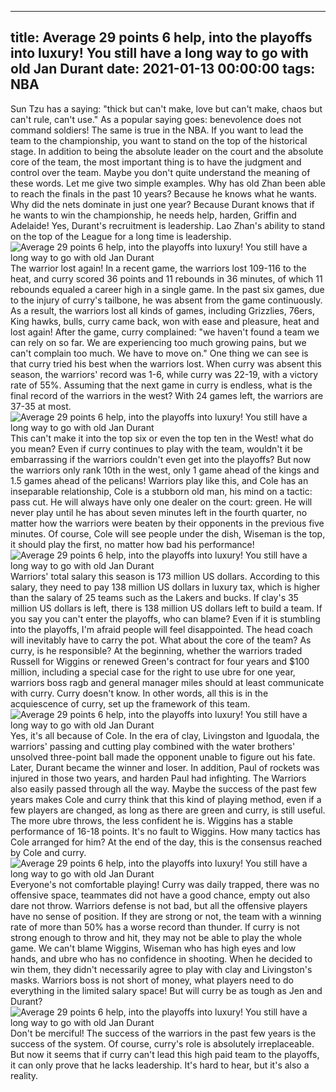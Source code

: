 
---
title: Average 29 points 6 help, into the playoffs into luxury! You still have a long way to go with old Jan Durant
date: 2021-01-13 00:00:00
tags:  NBA
---
Sun Tzu has a saying: "thick but can't make, love but can't make, chaos but can't rule, can't use." As a popular saying goes: benevolence does not command soldiers! The same is true in the NBA. If you want to lead the team to the championship, you want to stand on the top of the historical stage. In addition to being the absolute leader on the court and the absolute core of the team, the most important thing is to have the judgment and control over the team. Maybe you don't quite understand the meaning of these words. Let me give two simple examples. Why has old Zhan been able to reach the finals in the past 10 years? Because he knows what he wants. Why did the nets dominate in just one year? Because Durant knows that if he wants to win the championship, he needs help, harden, Griffin and Adelaide! Yes, Durant's recruitment is leadership. Lao Zhan's ability to stand on the top of the League for a long time is leadership.
![Average 29 points 6 help, into the playoffs into luxury! You still have a long way to go with old Jan Durant](8fe911e6-788e-4dc9-8bb5-e3d14c2758f9.gif)
The warrior lost again! In a recent game, the warriors lost 109-116 to the heat, and curry scored 36 points and 11 rebounds in 36 minutes, of which 11 rebounds equaled a career high in a single game. In the past six games, due to the injury of curry's tailbone, he was absent from the game continuously. As a result, the warriors lost all kinds of games, including Grizzlies, 76ers, King hawks, bulls, curry came back, won with ease and pleasure, heat and lost again! After the game, curry complained: "we haven't found a team we can rely on so far. We are experiencing too much growing pains, but we can't complain too much. We have to move on." One thing we can see is that curry tried his best when the warriors lost. When curry was absent this season, the warriors' record was 1-6, while curry was 22-19, with a victory rate of 55%. Assuming that the next game in curry is endless, what is the final record of the warriors in the west? With 24 games left, the warriors are 37-35 at most.
![Average 29 points 6 help, into the playoffs into luxury! You still have a long way to go with old Jan Durant](f778561b-fc23-45c8-af5d-f20ee560cf5b.gif)
This can't make it into the top six or even the top ten in the West! what do you mean? Even if curry continues to play with the team, wouldn't it be embarrassing if the warriors couldn't even get into the playoffs? But now the warriors only rank 10th in the west, only 1 game ahead of the kings and 1.5 games ahead of the pelicans! Warriors play like this, and Cole has an inseparable relationship, Cole is a stubborn old man, his mind on a tactic: pass cut. He will always have only one dealer on the court: green. He will never play until he has about seven minutes left in the fourth quarter, no matter how the warriors were beaten by their opponents in the previous five minutes. Of course, Cole will see people under the dish, Wiseman is the top, it should play the first, no matter how bad his performance!
![Average 29 points 6 help, into the playoffs into luxury! You still have a long way to go with old Jan Durant](de69b013-299b-454f-a424-7631be54da44.gif)
Warriors' total salary this season is 173 million US dollars. According to this salary, they need to pay 138 million US dollars in luxury tax, which is higher than the salary of 25 teams such as the Lakers and bucks. If clay's 35 million US dollars is left, there is 138 million US dollars left to build a team. If you say you can't enter the playoffs, who can blame? Even if it is stumbling into the playoffs, I'm afraid people will feel disappointed. The head coach will inevitably have to carry the pot. What about the core of the team? As curry, is he responsible? At the beginning, whether the warriors traded Russell for Wiggins or renewed Green's contract for four years and $100 million, including a special case for the right to use ubre for one year, warriors boss ragb and general manager miles should at least communicate with curry. Curry doesn't know. In other words, all this is in the acquiescence of curry, set up the framework of this team.
![Average 29 points 6 help, into the playoffs into luxury! You still have a long way to go with old Jan Durant](d6aacd61-8cf2-4ec3-b3d1-4805500de30f.gif)
Yes, it's all because of Cole. In the era of clay, Livingston and Iguodala, the warriors' passing and cutting play combined with the water brothers' unsolved three-point ball made the opponent unable to figure out his fate. Later, Durant became the winner and loser. In addition, Paul of rockets was injured in those two years, and harden Paul had infighting. The Warriors also easily passed through all the way. Maybe the success of the past few years makes Cole and curry think that this kind of playing method, even if a few players are changed, as long as there are green and curry, is still useful. The more ubre throws, the less confident he is. Wiggins has a stable performance of 16-18 points. It's no fault to Wiggins. How many tactics has Cole arranged for him? At the end of the day, this is the consensus reached by Cole and curry.
![Average 29 points 6 help, into the playoffs into luxury! You still have a long way to go with old Jan Durant](68591085-911d-4623-a682-5e337ef80524.gif)
Everyone's not comfortable playing! Curry was daily trapped, there was no offensive space, teammates did not have a good chance, empty out also dare not throw. Warriors defense is not bad, but all the offensive players have no sense of position. If they are strong or not, the team with a winning rate of more than 50% has a worse record than thunder. If curry is not strong enough to throw and hit, they may not be able to play the whole game. We can't blame Wiggins, Wiseman who has high eyes and low hands, and ubre who has no confidence in shooting. When he decided to win them, they didn't necessarily agree to play with clay and Livingston's masks. Warriors boss is not short of money, what players need to do everything in the limited salary space! But will curry be as tough as Jen and Durant?
![Average 29 points 6 help, into the playoffs into luxury! You still have a long way to go with old Jan Durant](bd1f683a-1ad7-4927-b8e0-6c6d6e74c40a.gif)
Don't be merciful! The success of the warriors in the past few years is the success of the system. Of course, curry's role is absolutely irreplaceable. But now it seems that if curry can't lead this high paid team to the playoffs, it can only prove that he lacks leadership. It's hard to hear, but it's also a reality.